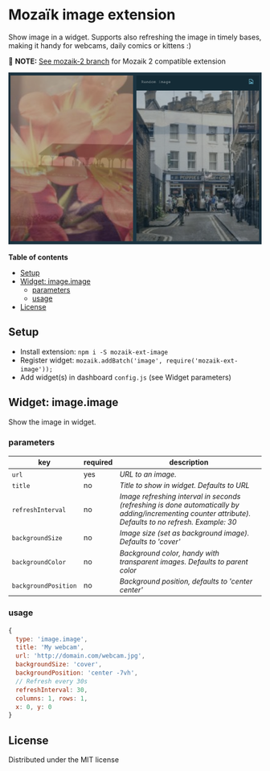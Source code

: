 # Mozaïk image extension

Show image in a widget. Supports also refreshing the image in timely bases, making it handy for webcams, daily comics or kittens :)

📢  **NOTE:** [See mozaik-2 branch](https://github.com/juhamust/mozaik-ext-image/tree/mozaik-2) for Mozaik 2 compatible extension

![preview](https://raw.githubusercontent.com/juhamust/mozaik-ext-image/master/preview.png)

**Table of contents**
<!-- MarkdownTOC depth=0 autolink=true bracket=round -->

- [Setup](#setup)
- [Widget: image.image](#widget-imageimage)
  - [parameters](#parameters)
  - [usage](#usage)
- [License](#license)

<!-- /MarkdownTOC -->

## Setup

- Install extension: `npm i -S mozaik-ext-image`
- Register widget: `mozaik.addBatch('image', require('mozaik-ext-image'));`
- Add widget(s) in dashboard `config.js` (see Widget parameters)

## Widget: image.image

Show the image in widget.

### parameters

key                   | required | description
----------------------|----------|---------------
`url`                 | yes      | *URL to an image.*
`title`               | no       | *Title to show in widget. Defaults to URL*
`refreshInterval`     | no       | *Image refreshing interval in seconds (refreshing is done automatically by adding/incrementing counter attribute). Defaults to no refresh. Example: 30*
`backgroundSize`      | no       | *Image size (set as background image). Defaults to 'cover'*
`backgroundColor`     | no       | *Background color, handy with transparent images. Defaults to parent color*
`backgroundPosition`  | no       | *Background position, defaults to 'center center'*

### usage

```javascript
{
  type: 'image.image',
  title: 'My webcam',
  url: 'http://domain.com/webcam.jpg',
  backgroundSize: 'cover',
  backgroundPosition: 'center -7vh',
  // Refresh every 30s
  refreshInterval: 30,
  columns: 1, rows: 1,
  x: 0, y: 0
}
```

## License

Distributed under the MIT license
